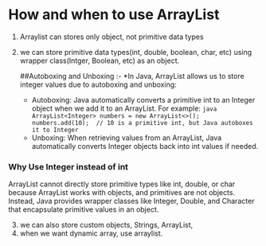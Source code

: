 # How and when to use ArrayList

1. Arraylist can stores only object, not primitive data types
2. we can store primitive data types(int, double, boolean, char, etc) using wrapper class(Intger, Boolean, etc) as an object.

   ##Autoboxing and Unboxing :-
   \*In Java, ArrayList<Integer> allows us to store integer values due to autoboxing and unboxing:

   - Autoboxing: Java automatically converts a primitive int to an Integer object when we add it to an ArrayList<Integer>. For example:
     `java
ArrayList<Integer> numbers = new ArrayList<>();
numbers.add(10);  // 10 is a primitive int, but Java autoboxes it to Integer`
   - Unboxing: When retrieving values from an ArrayList<Integer>, Java automatically converts Integer objects back into int values if needed.

### Why Use Integer instead of int

ArrayList cannot directly store primitive types like int, double, or char because ArrayList works with objects, and primitives are not objects. Instead, Java provides wrapper classes like Integer, Double, and Character that encapsulate primitive values in an object.

3. we can also store custom objects, Strings, ArrayList,
4. when we want dynamic array, use arraylist.
